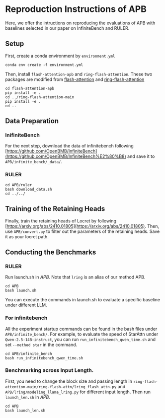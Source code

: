 
# Reproduction Instructions of APB


Here, we offer the intructions on reproducing the evaluations of APB with baselines selected in our paper on InfiniteBench and RULER.

## Setup

First, create a conda environment by `environment.yml`

```
conda env create -f environment.yml
```

Then, install `flash-attention-apb` and `ring-flash-attention`. These two packages are modified from [flash-attention](https://github.com/Dao-AILab/flash-attention) and [ring-flash-attention](https://github.com/zhuzilin/ring-flash-attention)

```
cd flash-attention-apb
pip install -e .
cd ../ring-flash-attention-main
pip install -e .
cd ..
```

## Data Preparation

### InifiniteBench

For the next step, download the data of infinitebench following [https://github.com/OpenBMB/InfiniteBench](https://github.com/OpenBMB/InfiniteBench%E2%80%B8) and save it to `APB/infinite_bench/_data/`.

### RULER

```
cd APB/ruler
bash download_data.sh
cd ../../
```

## Training of the Retaining Heads

Finally, train the retaining heads of Locret by following [https://arxiv.org/abs/2410.01805](https://arxiv.org/abs/2410.01805). Then, use `APB/convert.py` to filter out the parameters of the retaining heads. Save it as your locret path.

## Conducting the Benchmarks

### RULER

Run launch.sh in *APB*. Note that `lring` is an alias of our method APB.

```
cd APB
bash launch.sh
```

You can execute the commands in launch.sh to evaluate a specific baseline under different LLM.

### For infinitebench

All the experiment startup commands can be found in the bash files under `APB/infinite_bench/`.
For example, to evaluate the speed of StarAttn under `Qwen-2.5-14B-instruct`, you can run `run_infinitebench_qwen_time.sh` and set `--method star` in the command.

```
cd APB/infinite_bench
bash run_infinitebench_qwen_time.sh
```

### Benchmarking across Input Length.

First, you need to change the block size and passing length in `ring-flash-attention-main/ring-flash-attn/lring_flash_attn.py` and `APB/lring/modeling_llama_lring.py` for different input length. Then run `launch_len.sh` in *APB*.

```
cd APB
bash launch_len.sh
```

